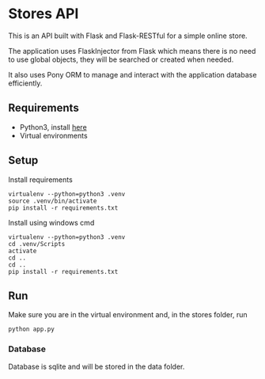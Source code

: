 # Stores API
This is an API built with Flask and Flask-RESTful for a simple online store.

The application uses FlaskInjector from Flask which means there is no need to use global objects, they will be searched or created when needed.

It also uses Pony ORM to manage and interact with the application database efficiently.

## Requirements
- Python3, install [here](https://www.python.org/downloads/)
- Virtual environments

## Setup
Install requirements
```
virtualenv --python=python3 .venv
source .venv/bin/activate
pip install -r requirements.txt
```
Install using windows cmd
```
virtualenv --python=python3 .venv
cd .venv/Scripts
activate
cd ..
cd ..
pip install -r requirements.txt
```

## Run
Make sure you are in the virtual environment and, in the stores folder, run
```
python app.py
```

### Database
Database is sqlite and will be stored in the data folder.
